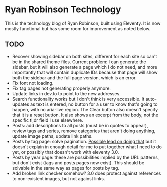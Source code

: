 # Ryan Robinson Technology

This is the technology blog of Ryan Robinson, built using Eleventy. It is now mostly functional but has some room for improvement as noted below.

## TODO

- Recover showing sidebar on both sites, different for each site so can't be in the shared theme files. Current problem: I can generate the sidebar, but it will also generate a page which I do not need, and more importantly that will contain duplicate IDs because that page will show both the sidebar and the full page version, which is an error.
- Fix font not loading.
- Fix tag pages not generating properly anymore.
- Update links in dev.to to point to the new addresses.
- Search functionality works but I don't think is very accessible. It auto-updates as text is entered, no button for a user to know that's going to happen, with no aria-live region. The Clear button also doesn't specify that it is a reset button. It also shows an excerpt from the body, not the specific tl;dr field I use elsewhere.
- Posts: add descriptions to all posts (must be in quotes to appear), review tags and series, remove categories that aren't doing anything, update image paths, update link paths.
- Posts by tag page: solve pagination. [Possible lead on doing that](https://desmondrivet.com/2022/03/23/eleventy-pagination) but it doesn't explain in enough detail for me to put together what I need to do yet, or possibly that doesn't work with eleventy 3.0.
- Posts by year page: these are possibilities implied by the URL patterns, but don't exist (tags and posts pages now exist). This should be solvable in the same way as pages for posts by tag.
- Add broken link checker somehow? 3.0 does protect against references to non-existent images, but not against links.
